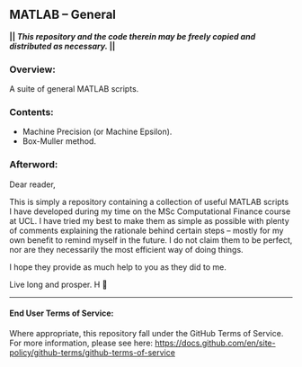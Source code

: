 ## MATLAB – General

__|| *This repository and the code therein may be freely copied and distributed as necessary.* ||__

### Overview:
A suite of general MATLAB scripts.

### Contents:
- Machine Precision (or Machine Epsilon).
- Box-Muller method.

### Afterword:
Dear reader,

This is simply a repository containing a collection of useful MATLAB scripts I have developed during my time on the MSc Computational Finance course at UCL. I have tried my best to make them as simple as possible with plenty of comments explaining the rationale behind certain steps – mostly for my own benefit to remind myself in the future. I do not claim them to be perfect, nor are they necessarily the most efficient way of doing things. 

I hope they provide as much help to you as they did to me. 

Live long and prosper. H 🖖 

---
#### End User Terms of Service:
Where appropriate, this repository fall under the GitHub Terms of Service. For more information, please see here: https://docs.github.com/en/site-policy/github-terms/github-terms-of-service
